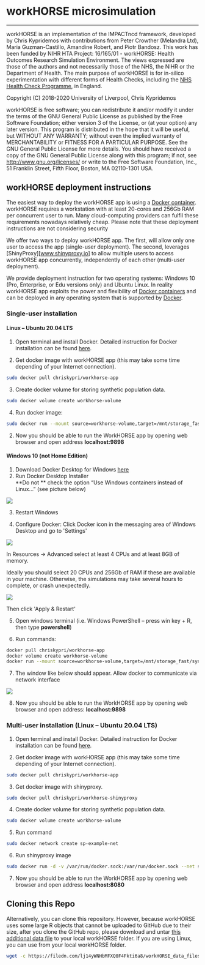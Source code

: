 # workHORSE microsimulation

------

workHORSE is an implementation of the IMPACTncd framework, developed by Chris Kypridemos with contributions from Peter Crowther (Melandra Ltd), Maria Guzman-Castillo, Amandine Robert, and Piotr Bandosz. This work has been funded by NIHR  HTA Project: 16/165/01 - workHORSE: Health Outcomes
Research Simulation Environment.  The views expressed are those of the authors and not necessarily those of the NHS, the NIHR or the Department of Health. The main purpose of workHORSE is for in-silico experimentation with different forms of Health Checks, including the [NHS Health Check Programme](https://www.healthcheck.nhs.uk/), in England.

Copyright (C) 2018-2020 University of Liverpool, Chris Kypridemos

workHORSE is free software; you can redistribute it and/or modify it under the terms of the GNU General Public License as published by the Free Software Foundation; either version 3 of the License, or (at your option) any later version. This program is distributed in the hope that it will be useful, but WITHOUT ANY WARRANTY; without even the implied warranty of MERCHANTABILITY or FITNESS FOR A PARTICULAR PURPOSE. See the GNU General Public License for more details. You should have received a copy of the GNU General Public License along with this program; if not, see <http://www.gnu.org/licenses/> or write
to the Free Software Foundation, Inc., 51 Franklin Street, Fifth Floor, Boston, MA 02110-1301 USA.

## workHORSE deployment instructions

The easiest way to deploy the workHORSE app is using a [Docker container](https://www.docker.com/resources/what-container). workHORSE requires a workstation with at least 20-cores and 256Gb RAM per concurrent user to run. Many cloud-computing providers can fulfil these requirements nowadays relatively cheap. Please note that these deployment instructions are not considering security

We offer two ways to deploy workHORSE app. The first, will allow only one user to access the app (single-user deployment). The second, leverages [ShinyProxy][www.shinyproxy.io] to allow multiple users to access workHORSE app concurrently, independently of each other (multi-user deployment). 

We provide deployment instruction for two operating systems: Windows 10 (Pro, Enterprise, or Edu versions only) and Ubuntu Linux. In reality workHORSE app exploits the power and flexibility of [Docker containers](https://www.docker.com/products/container-runtime) and can be deployed in any operating system that is supported by [Docker](www.docker.com). 

### Single-user installation

#### Linux – Ubuntu 20.04 LTS

1.  Open terminal and install Docker. Detailed instruction for Docker installation can be found [here](https://docs.docker.com/engine/install/ubuntu/). 

2. Get docker image with workHORSE app (this may take some time
   depending of your Internet connection).

```bash
sudo docker pull chriskypri/workhorse-app
```



3.  Create docker volume for storing synthetic population data.

```bash
sudo docker volume create workhorse-volume
```


4. Run docker image:
```bash
sudo docker run --mount source=workhorse-volume,target=/mnt/storage_fast/synthpop -p 9898:9898 -it chriskypri/workhorse-app
```

2. Now you should be able to run the WorkHORSE app by opening web browser and
   open address **localhost:9898**

#### Windows 10 (not Home Edition)
1. Download Docker Desktop for Windows [here](https://www.docker.com/get-started)
2. Run Docker Desktop Installer  
   **Do not ** check the option “Use Windows containers instead of Linux…” (see picture below)

![](www/images/608cfcc15c090dc41bebcf3c1458570a.png?raw=true)

3. Restart Windows

4. Configure Docker:
   Click Docker icon in the messaging area of Windows Desktop and go to
    'Settings'

![](www/images/d841060d88640ee1d5b7571a625dc764.png?raw=true)

In Resources -> Advanced select at least 4 CPUs and at least 8GB of memory.

Ideally you should select 20 CPUs and 256Gb of RAM if these are available in your machine. Otherwise, the simulations may take several hours to complete, or crash unexpectedly.
    
![](www/images/b24d31b4ba8461c7b6ca2a0b3c7dc3e6.png?raw=true)
    
Then click 'Apply & Restart'

5.  Open windows terminal (i.e. Windows PowerShell – press win key + R, then type  **powershell**)

6.  Run commands:

```bash
docker pull chriskypri/workhorse-app
docker volume create workhorse-volume
docker run --mount source=workhorse-volume,target=/mnt/storage_fast/synthpop -p 9898:9898 -it chriskypri/workhorse-app
```

7.  The window like below should appear. Allow docker to communicate via network interface
    

![](www/images/5a8401c5b8c394a55654afb0ae66fe5c.png?raw=true)
    
8.  Now you should be able to run the WorkHORSE app by opening web browser and open address: **localhost:9898**

### Multi-user installation (Linux – Ubuntu 20.04 LTS)

1.  Open terminal and install Docker. Detailed instruction for Docker installation can be found [here](https://docs.docker.com/engine/install/ubuntu/). 

2.  Get docker image with workHORSE app (this may take some time
    depending of your Internet connection).
```bash
sudo docker pull chriskypri/workhorse-app
```

3. Get docker image with shinyproxy.
```bash
sudo docker pull chriskypri/workhorse-shinyproxy
```

4. Create docker volume for storing synthetic population data.
```bash
sudo docker volume create workhorse-volume
```

5. Run command
```bash
sudo docker network create sp-example-net
```
6. Run shinyproxy image
```bash
sudo docker run -d -v /var/run/docker.sock:/var/run/docker.sock --net sp-example-net -p 8080:8080 chriskypri/workhorse-shinyproxy
```
7. Now you should be able to run the WorkHORSE app by opening web browser and
open address **localhost:8080**

## Cloning this Repo

Alternatively, you can clone this repository. However, because workHORSE uses some large R objects that cannot be uploaded to GitHub due to their size, after you clone the GitHub repo, please download and untar [this additional data file](https://filedn.com/lj14yWNHbMFXQ0F4Fkti6a8/workHORSE_data_files.tar) to your local workHORSE folder. If you are using Linux, you can use from your local workHORSE folder.

```bash 
wget -c https://filedn.com/lj14yWNHbMFXQ0F4Fkti6a8/workHORSE_data_files.tar -O - | tar -x
```





